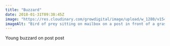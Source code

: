 ```yaml
---
title: "Buzzard"
date: 2018-01-31T09:38:45Z
image: "https://res.cloudinary.com/growdigital/image/upload/w_1280/v1544049829/buzzard-39968514312.jpg"
imageAlt: "Bird of prey sitting on mailbox on a post in front of a grassy bank and track"
---
```


Young buzzard on post post
